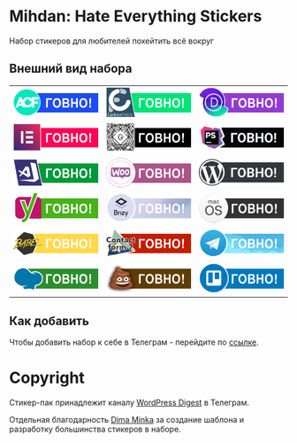 # Mihdan: Hate Everything Stickers
Набор стикеров для любителей похейтить всё вокруг

## Внешний вид набора

|               |               |       |
| ------------- |:-------------:| -----:|
| ![Mihdan: Hate Everything Stickers - Advanced Custom Fields](./dist/advanced-custom-fields.png) | ![Mihdan: Hate Everything Stickers - Carbon Fields](./dist/carbon-fields.png) | ![Mihdan: Hate Everything Stickers - Divi](./dist/divi.png) |
| ![Mihdan: Hate Everything Stickers - Elementor](./dist/elementor.png) | ![Mihdan: Hate Everything Stickers - Gutenberg](./dist/gutenberg.png) | ![Mihdan: Hate Everything Stickers - PhpStorm](./dist/phpstorm.png) |
| ![Mihdan: Hate Everything Stickers - VsCode](./dist/vscode.png) | ![Mihdan: Hate Everything Stickers - Woocommerce](./dist/woocommerce.png) | ![Mihdan: Hate Everything Stickers - WordPress](./dist/wordpress.png) |
| ![Mihdan: Hate Everything Stickers - Yoast](./dist/yoast.png) | ![Mihdan: Hate Everything Stickers - Brizy](./dist/brizy.png) | ![Mihdan: Hate Everything Stickers - macOS](./dist/macos.png) |
| ![Mihdan: Hate Everything Stickers - Babel](./dist/babel.png) | ![Mihdan: Hate Everything Stickers - Contact form 7](./dist/cf7.png) | ![Mihdan: Hate Everything Stickers - Telegram](./dist/telegram.png) |
| ![Mihdan: Hate Everything Stickers - Babel](./dist/wpbakery.png) | ![Mihdan: Hate Everything Stickers - Contact form 7](./dist/shit.png) | ![Mihdan: Hate Everything Stickers - Telegram](./dist/trello.png) |

## Как добавить

Чтобы добавить набор к себе в Телеграм - перейдите по [ссылке](https://t.me/addstickers/r223r23r23).

# Copyright

Стикер-пак принадлежит каналу [WordPress Digest](https://t.me/wordpress_digest) в Телеграм.

Отдельная благодарность [Dima Minka](https://github.com/DimaMinka) за создание шаблона и разработку большинства стикеров в наборе.
